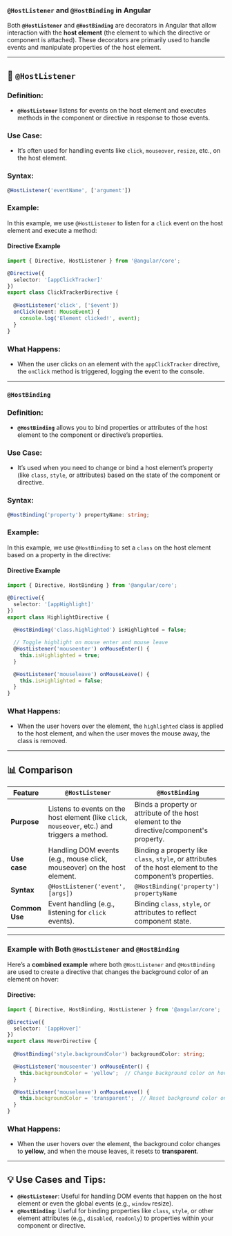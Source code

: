 ### **`@HostListener` and `@HostBinding` in Angular**

Both **`@HostListener`** and **`@HostBinding`** are decorators in Angular that allow interaction with the **host element** (the element to which the directive or component is attached). These decorators are primarily used to handle events and manipulate properties of the host element.

---

## 🚀 **`@HostListener`**

### **Definition:**

* **`@HostListener`** listens for events on the host element and executes methods in the component or directive in response to those events.

### **Use Case:**

* It’s often used for handling events like `click`, `mouseover`, `resize`, etc., on the host element.

### **Syntax:**

```ts
@HostListener('eventName', ['argument'])
```

### **Example:**

In this example, we use `@HostListener` to listen for a `click` event on the host element and execute a method:

#### **Directive Example**

```ts
import { Directive, HostListener } from '@angular/core';

@Directive({
  selector: '[appClickTracker]'
})
export class ClickTrackerDirective {
  
  @HostListener('click', ['$event']) 
  onClick(event: MouseEvent) {
    console.log('Element clicked!', event);
  }
}
```

### **What Happens:**

* When the user clicks on an element with the `appClickTracker` directive, the `onClick` method is triggered, logging the event to the console.

---

### **`@HostBinding`**

### **Definition:**

* **`@HostBinding`** allows you to bind properties or attributes of the host element to the component or directive’s properties.

### **Use Case:**

* It’s used when you need to change or bind a host element’s property (like `class`, `style`, or attributes) based on the state of the component or directive.

### **Syntax:**

```ts
@HostBinding('property') propertyName: string;
```

### **Example:**

In this example, we use `@HostBinding` to set a `class` on the host element based on a property in the directive:

#### **Directive Example**

```ts
import { Directive, HostBinding } from '@angular/core';

@Directive({
  selector: '[appHighlight]'
})
export class HighlightDirective {
  
  @HostBinding('class.highlighted') isHighlighted = false;

  // Toggle highlight on mouse enter and mouse leave
  @HostListener('mouseenter') onMouseEnter() {
    this.isHighlighted = true;
  }

  @HostListener('mouseleave') onMouseLeave() {
    this.isHighlighted = false;
  }
}
```

### **What Happens:**

* When the user hovers over the element, the `highlighted` class is applied to the host element, and when the user moves the mouse away, the class is removed.

---

## 📊 **Comparison**

| Feature        | `@HostListener`                                                                                | `@HostBinding`                                                                                             |
| -------------- | ---------------------------------------------------------------------------------------------- | ---------------------------------------------------------------------------------------------------------- |
| **Purpose**    | Listens to events on the host element (like `click`, `mouseover`, etc.) and triggers a method. | Binds a property or attribute of the host element to the directive/component's property.                   |
| **Use case**   | Handling DOM events (e.g., mouse click, mouseover) on the host element.                        | Binding a property like `class`, `style`, or attributes of the host element to the component’s properties. |
| **Syntax**     | `@HostListener('event', [args])`                                                               | `@HostBinding('property') propertyName`                                                                    |
| **Common Use** | Event handling (e.g., listening for `click` events).                                           | Binding `class`, `style`, or attributes to reflect component state.                                        |

---

### **Example with Both `@HostListener` and `@HostBinding`**

Here’s a **combined example** where both `@HostListener` and `@HostBinding` are used to create a directive that changes the background color of an element on hover:

#### **Directive:**

```ts
import { Directive, HostBinding, HostListener } from '@angular/core';

@Directive({
  selector: '[appHover]'
})
export class HoverDirective {
  
  @HostBinding('style.backgroundColor') backgroundColor: string;

  @HostListener('mouseenter') onMouseEnter() {
    this.backgroundColor = 'yellow';  // Change background color on hover
  }

  @HostListener('mouseleave') onMouseLeave() {
    this.backgroundColor = 'transparent';  // Reset background color on mouse leave
  }
}
```

### **What Happens:**

* When the user hovers over the element, the background color changes to **yellow**, and when the mouse leaves, it resets to **transparent**.

---

## 💡 **Use Cases and Tips:**

* **`@HostListener`**: Useful for handling DOM events that happen on the host element or even the global events (e.g., `window` resize).
* **`@HostBinding`**: Useful for binding properties like `class`, `style`, or other element attributes (e.g., `disabled`, `readonly`) to properties within your component or directive.
